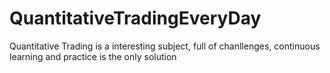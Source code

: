 # QuantitativeTradingEveryDay
 Quantitative Trading is a interesting subject, full of chanllenges, continuous learning and practice is the only solution
